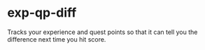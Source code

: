 exp-qp-diff
===========
Tracks your experience and quest points so that it can tell you the difference
next time you hit score.
